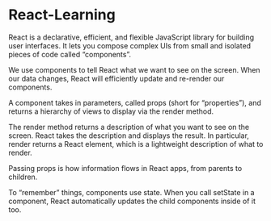 # React-Learning

React is a declarative, efficient, and flexible JavaScript library for building user interfaces. It lets you compose complex UIs from small and isolated pieces of code called “components”.

We use components to tell React what we want to see on the screen. When our data changes, React will efficiently update and re-render our components.

A component takes in parameters, called props (short for “properties”), and returns a hierarchy of views to display via the render method.

The render method returns a description of what you want to see on the screen. React takes the description and displays the result. In particular, render returns a React element, which is a lightweight description of what to render.

Passing props is how information flows in React apps, from parents to children.

To “remember” things, components use state. When you call setState in a component, React automatically updates the child components inside of it too.
